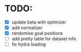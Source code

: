 # TODO:
 - [x] update beta with optimizer
 - [x] add normalizer
 - [x] randomise goal positions
 - [ ] add pretty table for dataset info
 - [ ] fix hydra loading
